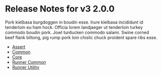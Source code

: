﻿# Release Notes for v3 2.0.0

Pork kielbasa burgdoggen in boudin esse. 
Irure kielbasa incididunt id tenderloin eu ham hock. 
Officia lorem landjaeger ut tenderloin turkey commodo boudin pork. 
Jowl turducken commodo salami. 
Swine corned beef flank biltong,
pig rump pork loin chislic chuck proident spare ribs esse.
 
- [Assert](../../v3/2.0.0/assert/Asserts.html)
- [Common](../../../v3/2.0.0/common/Xunit.Sdk.html)
- [Core](../../../v3/2.0.0/core/Xunit.html)
- [Runner Common](../../../v3/2.0.0/runner-common/Xunit.Runner.Common.html)
- [Runner Utility](../../../v3/2.0.0/runner-utility/Xunit.html)